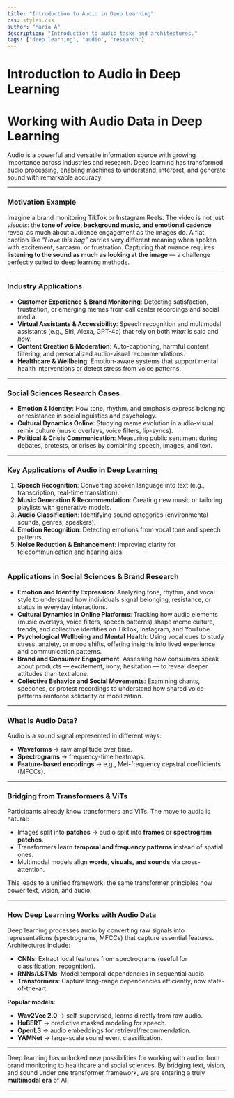 ```yaml
---
title: "Introduction to Audio in Deep Learning"
css: styles.css
author: "Maria A"
description: "Introduction to audio tasks and architectures."
tags: ["deep learning", "audio", "research"]
---
```


# Introduction to Audio in Deep Learning

# Working with Audio Data in Deep Learning

Audio is a powerful and versatile information source with growing importance across industries and research. Deep learning has transformed audio processing, enabling machines to understand, interpret, and generate sound with remarkable accuracy.

---

### Motivation Example

Imagine a brand monitoring TikTok or Instagram Reels. The video is not just *visuals*: the **tone of voice, background music, and emotional cadence** reveal as much about audience engagement as the images do. A flat caption like *“I love this bag”* carries very different meaning when spoken with excitement, sarcasm, or frustration. Capturing that nuance requires **listening to the sound as much as looking at the image** — a challenge perfectly suited to deep learning methods.

---

### Industry Applications

* **Customer Experience & Brand Monitoring**: Detecting satisfaction, frustration, or emerging memes from call center recordings and social media.
* **Virtual Assistants & Accessibility**: Speech recognition and multimodal assistants (e.g., Siri, Alexa, GPT-4o) that rely on both *what* is said and *how*.
* **Content Creation & Moderation**: Auto-captioning, harmful content filtering, and personalized audio-visual recommendations.
* **Healthcare & Wellbeing**: Emotion-aware systems that support mental health interventions or detect stress from voice patterns.

---

### Social Sciences Research Cases

* **Emotion & Identity**: How tone, rhythm, and emphasis express belonging or resistance in sociolinguistics and psychology.
* **Cultural Dynamics Online**: Studying meme evolution in audio-visual remix culture (music overlays, voice filters, lip-syncs).
* **Political & Crisis Communication**: Measuring public sentiment during debates, protests, or crises by combining speech, images, and text.

---

### Key Applications of Audio in Deep Learning

1. **Speech Recognition**: Converting spoken language into text (e.g., transcription, real-time translation).
2. **Music Generation & Recommendation**: Creating new music or tailoring playlists with generative models.
3. **Audio Classification**: Identifying sound categories (environmental sounds, genres, speakers).
4. **Emotion Recognition**: Detecting emotions from vocal tone and speech patterns.
5. **Noise Reduction & Enhancement**: Improving clarity for telecommunication and hearing aids.

---

### Applications in Social Sciences & Brand Research

* **Emotion and Identity Expression**: Analyzing tone, rhythm, and vocal style to understand how individuals signal belonging, resistance, or status in everyday interactions.
* **Cultural Dynamics in Online Platforms**: Tracking how audio elements (music overlays, voice filters, speech patterns) shape meme culture, trends, and collective identities on TikTok, Instagram, and YouTube.
* **Psychological Wellbeing and Mental Health**: Using vocal cues to study stress, anxiety, or mood shifts, offering insights into lived experience and communication patterns.
* **Brand and Consumer Engagement**: Assessing how consumers speak about products — excitement, irony, hesitation — to reveal deeper attitudes than text alone.
* **Collective Behavior and Social Movements**: Examining chants, speeches, or protest recordings to understand how shared voice patterns reinforce solidarity or mobilization.

---

### What Is Audio Data?

Audio is a sound signal represented in different ways:

* **Waveforms** → raw amplitude over time.
* **Spectrograms** → frequency-time heatmaps.
* **Feature-based encodings** → e.g., Mel-frequency cepstral coefficients (MFCCs).

---

### Bridging from Transformers & ViTs

Participants already know transformers and ViTs. The move to audio is natural:

* Images split into **patches** → audio split into **frames** or **spectrogram patches**.
* Transformers learn **temporal and frequency patterns** instead of spatial ones.
* Multimodal models align **words, visuals, and sounds** via cross-attention.

This leads to a unified framework: the same transformer principles now power text, vision, and audio.

---

### How Deep Learning Works with Audio Data

Deep learning processes audio by converting raw signals into representations (spectrograms, MFCCs) that capture essential features. Architectures include:

* **CNNs**: Extract local features from spectrograms (useful for classification, recognition).
* **RNNs/LSTMs**: Model temporal dependencies in sequential audio.
* **Transformers**: Capture long-range dependencies efficiently, now state-of-the-art.

**Popular models**:

* **Wav2Vec 2.0** → self-supervised, learns directly from raw audio.
* **HuBERT** → predictive masked modeling for speech.
* **OpenL3** → audio embeddings for retrieval/recommendation.
* **YAMNet** → large-scale sound event classification.

--- 

Deep learning has unlocked new possibilities for working with audio: from brand monitoring to healthcare and social sciences. By bridging text, vision, and sound under one transformer framework, we are entering a truly **multimodal era** of AI.

---